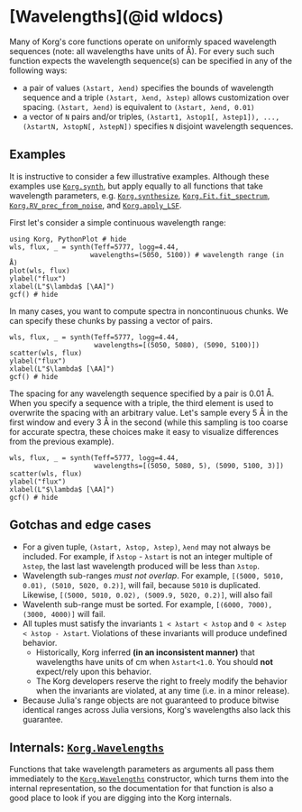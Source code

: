# [Wavelengths](@id wldocs)

Many of Korg's core functions operate on uniformly spaced wavelength sequences (note: all wavelengths have units of Å).
For every such such function expects the wavelength sequence(s) can be specified in any of the following ways:
- a pair of values `(λstart, λend)` specifies the bounds of wavelength sequence and a triple `(λstart, λend, λstep)` allows customization over spacing. `(λstart, λend)` is equivalent to `(λstart, λend, 0.01)`
- a vector of `N` pairs and/or triples, `(λstart1, λstop1[, λstep1]), ..., (λstartN, λstopN[, λstepN])` specifies `N` disjoint wavelength sequences.

## Examples

It is instructive to consider a few illustrative examples.
Although these examples use [`Korg.synth`](@ref), but apply equally to all functions that take wavelength
parameters, e.g. [`Korg.synthesize`](@ref), [`Korg.Fit.fit_spectrum`](@ref), [`Korg.RV_prec_from_noise`](@ref), and [`Korg.apply_LSF`](@ref).

First let's consider a simple continuous wavelength range:

```@example 1
using Korg, PythonPlot # hide
wls, flux, _ = synth(Teff=5777, logg=4.44,
                    wavelengths=(5050, 5100)) # wavelength range (in Å)
plot(wls, flux)
ylabel("flux")
xlabel(L"$\lambda$ [\AA]")
gcf() # hide
```

In many cases, you want to compute spectra in noncontinuous chunks.
We can specify these chunks by passing a vector of pairs.

```@example 1
wls, flux, _ = synth(Teff=5777, logg=4.44,
                     wavelengths=[(5050, 5080), (5090, 5100)])
scatter(wls, flux)
ylabel("flux")
xlabel(L"$\lambda$ [\AA]")
gcf() # hide
```

The spacing for any wavelength sequence specified by a pair is 0.01 Å.
When you specify a sequence with a triple, the third element is used to overwrite the spacing with an arbitrary value.
Let's sample every 5 Å in the first window and every 3 Å in the second (while this sampling is too coarse for accurate spectra, these choices make it easy to visualize differences from the previous example).

```@example 1
wls, flux, _ = synth(Teff=5777, logg=4.44,
                     wavelengths=[(5050, 5080, 5), (5090, 5100, 3)])
scatter(wls, flux)
ylabel("flux")
xlabel(L"$\lambda$ [\AA]")
gcf() # hide
```

## Gotchas and edge cases

- For a given tuple, `(λstart, λstop, λstep)`, `λend` may not always be included.
  For example, if `λstop` - `λstart` is not an integer multiple of `λstep`, the last last wavelength
  produced will be less than `λstop`.
- Wavelength sub-ranges _must not overlap_.  For example, `[(5000, 5010, 0.01), (5010, 5020, 0.2)]`,
  will fail, because `5010` is duplicated. Likewise, `[(5000, 5010, 0.02), (5009.9, 5020, 0.2)]`, will
  also fail
- Wavelenth sub-range must be sorted.  For example, `[(6000, 7000), (3000, 4000)]` will fail.
- All tuples must satisfy the invariants `1 < λstart < λstop` and `0 < λstep < λstop - λstart`.
  Violations of these invariants will produce undefined behavior.
  - Historically, Korg inferred **(in an inconsistent manner)** that wavelengths have units of cm when `λstart<1.0`. You should **not** expect/rely upon this behavior.
  - The Korg developers reserve the right to freely modify the behavior when the invariants are violated, at any time (i.e. in a minor release).
- Because Julia's range objects are not guaranteed to produce bitwise identical ranges across Julia
  versions, Korg's wavelengths also lack this guarantee.

## Internals: [`Korg.Wavelengths`](@ref)

Functions that take wavelength parameters as arguments all pass them immediately to the
[`Korg.Wavelengths`](@ref) constructor, which turns them into the internal representation, so
the documentation for that function is also a good place to look if you are digging into the
Korg internals.
